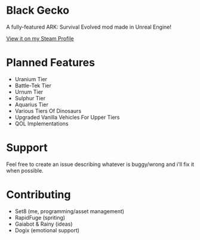 # Black Gecko
 A fully-featured ARK: Survival Evolved mod made in Unreal Engine!
 
 [View it on my Steam Profile](https://steamcommunity.com/id/set8/myworkshopfiles/)
 
 # Planned Features
 - Uranium Tier
 - Battle-Tek Tier
 - Urnum Tier
 - Sulphur Tier
 - Aquarius Tier
 - Various Tiers Of Dinosaurs
 - Upgraded Vanilla Vehicles For Upper Tiers
 - QOL Implementations
 
 # Support
 Feel free to create an issue describing whatever is buggy/wrong and i'll fix it when possible.
 
 # Contributing
 - Set8 (me, programming/asset management)
 - RapidFuge (spriting)
 - Gaiabot & Rainy (ideas)
 - Dogix (emotional support)
